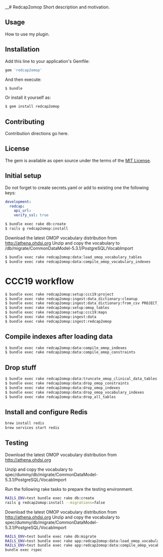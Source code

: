 __# Redcap2omop
Short description and motivation.

## Usage
How to use my plugin.

## Installation
Add this line to your application's Gemfile:

```ruby
gem 'redcap2omop'
```

And then execute:
```bash
$ bundle
```

Or install it yourself as:
```bash
$ gem install redcap2omop
```

## Contributing
Contribution directions go here.

## License
The gem is available as open source under the terms of the [MIT License](https://opensource.org/licenses/MIT).

## Initial setup
Do not forget to create secrets.yaml or add to existing one the following keys:

```yaml
development:
  redcap:
    api_url:
    verify_ssl: true
```

```bash
$ bundle exec rake db:create
$ rails g redcap2omop:install
```
Download the latest OMOP vocabulary distribution from http://athena.ohdsi.org
Unzip and copy the vocabulary to /db/migrate/CommonDataModel-5.3.1/PostgreSQL/VocabImport
```bash
$ bundle exec rake redcap2omop:data:load_omop_vocabulary_tables
$ bundle exec rake redcap2omop:data:compile_omop_vocabulary_indexes
```

# CCC19 workflow
```bash
$ bundle exec rake redcap2omop:setup:ccc19:project
$ bundle exec rake redcap2omop:ingest:data_dictionary:cleanup
$ bundle exec rake redcap2omop:ingest:data_dictionary:from_csv PROJECT_ID=0 FILE=../support/data/test_dictionary.csv
$ bundle exec rake redcap2omop:setup:omop_tables
$ bundle exec rake redcap2omop:setup:ccc19:maps
$ bundle exec rake redcap2omop:ingest:data
$ bundle exec rake redcap2omop:ingest:redcap2omop
```

## Compile indexes after loading data
```bash
$ bundle exec rake redcap2omop:data:compile_omop_indexes
$ bundle exec rake redcap2omop:data:compile_omop_constraints
```

## Drop stuff
```bash
$ bundle exec rake redcap2omop:data:truncate_omop_clinical_data_tables
$ bundle exec rake redcap2omop:data:drop_omop_constraints
$ bundle exec rake redcap2omop:data:drop_omop_indexes
$ bundle exec rake redcap2omop:data:drop_omop_vocabulary_indexes
$ bundle exec rake redcap2omop:data:drop_all_tables
```
## Install and configure Redis
```bash
brew install redis
brew services start redis
```
## Testing
Download the latest OMOP vocabulary distribution from http://athena.ohdsi.org

Unzip and copy the vocabulary to spec/dummy/db/migrate/CommonDataModel-5.3.1/PostgreSQL/VocabImport

Run the following rake tasks to prepare the testing environment.
```bash
RAILS_ENV=test bundle exec rake db:create
rails g redcap2omop:install --migrations=false
```
Download the latest OMOP vocabulary distribution from http://athena.ohdsi.org
Unzip and copy the vocabulary to spec/dummy/db/migrate/CommonDataModel-5.3.1/PostgreSQL/VocabImport
```bash
RAILS_ENV=test bundle exec rake db:migrate
RAILS_ENV=test bundle exec rake app:redcap2omop:data:load_omop_vocabulary_tables
RAILS_ENV=test bundle exec rake app:redcap2omop:data:compile_omop_vocabulary_indexes
bundle exec rspec
```
